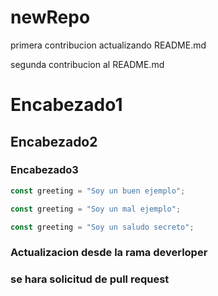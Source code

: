 # newRepo
primera contribucion actualizando README.md


segunda contribucion al README.md

# Encabezado1
## Encabezado2
### Encabezado3

```js example-good
const greeting = "Soy un buen ejemplo";
```

```js example-bad
const greeting = "Soy un mal ejemplo";
```

```js hidden
const greeting = "Soy un saludo secreto";
```
### Actualizacion desde la rama deverloper
### se hara solicitud de pull request